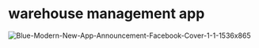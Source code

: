 # warehouse management app
![Blue-Modern-New-App-Announcement-Facebook-Cover-1-1-1536x865](https://github.com/user-attachments/assets/b913466e-fda5-4ffe-991d-3939c1f98c20)
